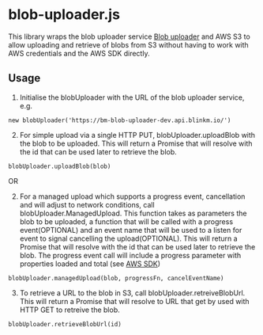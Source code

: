 # blob-uploader.js

This library wraps the blob uploader service [Blob uploader](https://github.com/blinkmobile/blob-uploader) and AWS S3 to allow uploading and retrieve of blobs from S3 without having to work with AWS credentials and the AWS SDK directly.
## Usage
1.  Initialise the blobUploader with the URL of the blob uploader service, e.g. 
```
new blobUploader('https://bm-blob-uploader-dev.api.blinkm.io/')
```
2.  For simple upload via a single HTTP PUT, blobUploader.uploadBlob with the blob to be uploaded. This will return a Promise that will resolve with the id that can be used later to retrieve the blob.
```
blobUploader.uploadBlob(blob)
```
OR

2.  For a managed upload which supports a progress event, cancellation and will adjust to network conditions, call blobUploader.ManagedUpload. This function takes as parameters the blob to be uploaded, a function that will be called with a progress event(OPTIONAL) and an event name that will be used to a listen for event to signal cancelling the upload(OPTIONAL). This will return a Promise that will resolve with the id that can be used later to retrieve the blob. The progress event call will include a progress parameter with properties loaded and total (see [AWS SDK](http://docs.aws.amazon.com/AWSJavaScriptSDK/latest/AWS/S3/ManagedUpload.html#httpUploadProgress-event))
```
blobUploader.managedUpload(blob, progressFn, cancelEventName)
```

3.  To retrieve a URL to the blob in S3, call blobUploader.retreiveBlobUrl. This will return a Promise that will resolve to URL that get by used with HTTP GET to retreive the blob.
```
blobUploader.retrieveBlobUrl(id)
```
